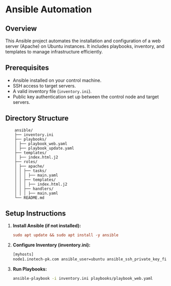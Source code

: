 # Ansible Automation

## Overview

This Ansible project automates the installation and configuration of a web server (Apache) on Ubuntu instances. It includes playbooks, inventory, and templates to manage infrastructure efficiently.

## Prerequisites

- Ansible installed on your control machine.
- SSH access to target servers.
- A valid inventory file (`inventory.ini`).
- Public key authentication set up between the control node and target servers.

## Directory Structure

```plaintext
    ansible/
    ├── inventory.ini
    ├── playbooks/
    │ ├── playbook_web.yaml
    │ ├── playbook_update.yaml
    ├── templates/
    │ ├── index.html.j2
    ├── roles/
    │ ├── apache/
    │ │ ├── tasks/
    │ │ │ ├── main.yaml
    │ │ ├── templates/
    │ │ │ ├── index.html.j2
    │ │ ├── handlers/
    │ │ │ ├── main.yaml
    └── README.md
```

## Setup Instructions

1. **Install Ansible (if not installed):**

   ```ini
   sudo apt update && sudo apt install -y ansible
   ```

2. **Configure Inventory (inventory.ini):**

    ```bash
    [myhosts]
    node1.inotech-pk.com ansible_user=ubuntu ansible_ssh_private_key_file=~/keys/ansible
    ```
3. **Run Playbooks:**

    ```bash
    ansible-playbook -i inventory.ini playbooks/playbook_web.yaml
    ```